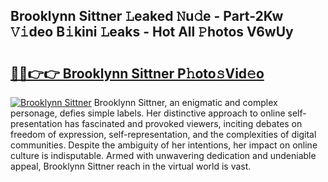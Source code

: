 ## Brooklynn Sittner 𝙻eaked 𝙽u𝚍e - Part-2Kw 𝚅𝚒deo B𝚒kini 𝙻eaks - Hot All 𝙿hotos V6wUy

# <h2><a href="http://ld75s0a.urlbe.top/?page=Brooklynn+Sittner">🔗🔗👉👉 Brooklynn Sittner P𝚑oto𝚜Vid𝚎o</a></h2>

[![Brooklynn Sittner](https://i.imgur.com/eBuTRDB.gif)](http://ld75s0a.urlbe.top/?page=Brooklynn+Sittner)
Brooklynn Sittner, an enigmatic and complex personage, defies simple labels. Her distinctive approach to online self-presentation has fascinated and provoked viewers, inciting debates on freedom of expression, self-representation, and the complexities of digital communities. Despite the ambiguity of her intentions, her impact on online culture is indisputable. Armed with unwavering dedication and undeniable appeal, Brooklynn Sittner reach in the virtual world is vast.
